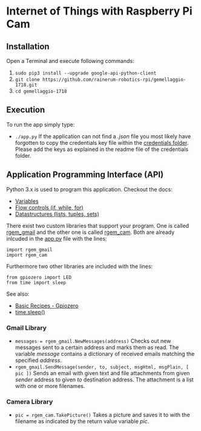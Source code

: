# Internet of Things with Raspberry Pi Cam

## Installation
Open a Terminal and execute following commands:
1. `sudo pip3 install --upgrade google-api-python-client`
2. `git clone https://github.com/rainerum-robotics-rpi/gemellaggio-1718.git`
3. `cd gemellaggio-1718`

## Execution
To run the app simply type:
* `./app.py`
If the application can not find a *.json* file you most likely have forgotten
to copy the credentials key file within the
[credentials folder](https://github.com/rainerum-robotics-rpi/gemellaggio-1718/tree/master/credentials).
Please add the keys as explained in the readme file of the credentials folder.

## Application Programming Interface (API)
Python 3.x is used to program this application. Checkout the docs:
* [Variables](https://docs.python.org/3/tutorial/introduction.html)
* [Flow controls (if, while, for)](https://docs.python.org/3/tutorial/controlflow.html)
* [Datastructures (lists, tuples, sets)](https://docs.python.org/3/tutorial/datastructures.html)

There exist two custom libraries that support your program. One is called
[rgem_gmail](https://github.com/rainerum-robotics-rpi/gemellaggio-1718/tree/master/rgem_gmail)
and the other one is called
[rgem_cam](https://github.com/rainerum-robotics-rpi/gemellaggio-1718/tree/master/rgem_cam).
Both are already inlcuded in the
[app.py](https://github.com/rainerum-robotics-rpi/gemellaggio-1718/blob/master/app.py)
file with the lines:
```
import rgem_gmail
import rgem_cam
```
Furthermore two other libraries are included with the lines:
```
from gpiozero import LED
from time import sleep
```
See also:
* [Basic Recipes - Gpiozero](https://gpiozero.readthedocs.io/en/stable/recipes.html)
* [time.sleep()](https://docs.python.org/3/library/time.html#time.sleep)

### Gmail Library
* `messages = rgem_gmail.NewMessages(address)` Checks out new messages sent to a
certain address and marks them as read. The variable *message* contains a
dictionary of received emails matching the specified *address*.
* `rgem_gmail.SendMessage(sender, to, subject, msgHtml, msgPlain, [ pic ])` Sends
an email with given text and file attachments from given *sender* address to
given *to* destination address. The attachment is a list with one or more filenames.

### Camera Library
* `pic = rgem_cam.TakePicture()` Takes a picture and saves it to with the
filename as indicated by the return value variable *pic*.